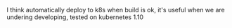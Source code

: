 I think automatically deploy to k8s when build is ok, it's useful when we are undering developing, tested on kubernetes 1.10
